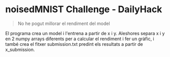 # noisedMNIST Challenge - DailyHack

> No he pogut millorar el rendiment del model

El programa crea un model i l'entrena a partir de x i y. Aleshores separa x i y en 2 numpy arrays diferents per a calcular el rendiment i fer un gràfic, i també crea el fitxer submission.txt predint els resultats a partir de x_submission.
